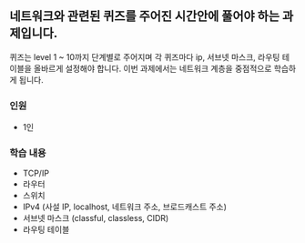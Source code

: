 ## 네트워크와 관련된 퀴즈를 주어진 시간안에 풀어야 하는 과제입니다. 
퀴즈는 level 1 ~ 10까지 단계별로 주어지며 각 퀴즈마다 ip, 서브넷 마스크, 라우팅 테이블을 올바르게 설정해야 합니다. 
이번 과제에서는 네트워크 계층을 중점적으로 학습하게 됩니다.  
### 인원
- 1인
### 학습 내용
- TCP/IP
- 라우터
- 스위치
- IPv4 (사설 IP, localhost, 네트워크 주소, 브로드캐스트 주소)
- 서브넷 마스크 (classful, classless,  CIDR)
- 라우팅 테이블  
